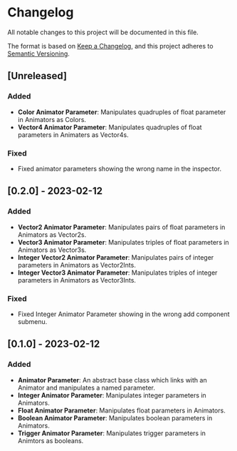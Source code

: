 # Changelog

All notable changes to this project will be documented in this file.

The format is based on [Keep a Changelog](https://keepachangelog.com/en/1.0.0/),
and this project adheres to [Semantic Versioning](https://semver.org/spec/v2.0.0.html).

## [Unreleased]

### Added

 - **Color Animator Parameter**: Manipulates quadruples of float parameter in Animators as Colors.
 - **Vector4 Animator Parameter**: Manipulates quadruples of float parameters in Animaters as Vector4s.

### Fixed

 - Fixed animator parameters showing the wrong name in the inspector.

## [0.2.0] - 2023-02-12

### Added

 - **Vector2 Animator Parameter**: Manipulates pairs of float parameters in Animators as Vector2s.
 - **Vector3 Animator Parameter**: Manipulates triples of float parameters in Animators as Vector3s.
 - **Integer Vector2 Animator Parameter**: Manipulates pairs of integer parameters in Animators as Vector2Ints.
 - **Integer Vector3 Animator Parameter**: Manipulates triples of integer parameters in Animators as Vector3Ints.

### Fixed

 - Fixed Integer Animator Parameter showing in the wrong add component submenu.

## [0.1.0] - 2023-02-12

### Added 

 - **Animator Parameter**: An abstract base class which links with an Animator and manipulates a named parameter.
 - **Integer Animator Parameter**: Manipulates integer parameters in Animators.
 - **Float Animator Parameter**: Manipulates float parameters in Animators.
 - **Boolean Animator Parameter**: Manipulates boolean parameters in Animators.
 - **Trigger Animator Parameter**: Manipulates trigger parameters in Animtors as booleans.
